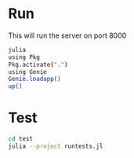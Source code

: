 # Run

This will run the server on port 8000

```sh
julia
using Pkg
Pkg.activate(".")
using Genie
Genie.loadapp()
up()
```

# Test
```sh
cd test
julia --project runtests.jl
```